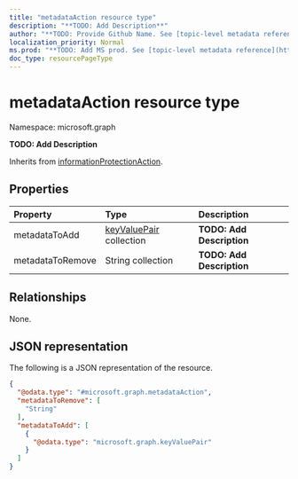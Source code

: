 ```yaml
---
title: "metadataAction resource type"
description: "**TODO: Add Description**"
author: "**TODO: Provide Github Name. See [topic-level metadata reference](https://msgo.azurewebsites.net/add/document/guidelines/metadata.html#topic-level-metadata)**"
localization_priority: Normal
ms.prod: "**TODO: Add MS prod. See [topic-level metadata reference](https://msgo.azurewebsites.net/add/document/guidelines/metadata.html#topic-level-metadata)**"
doc_type: resourcePageType
---
```


# metadataAction resource type


Namespace: microsoft.graph

**TODO: Add Description**


Inherits from [informationProtectionAction](../resources/informationprotectionaction.md).

## Properties
|Property|Type|Description|
|:---|:---|:---|
|metadataToAdd|[keyValuePair](../resources/keyvaluepair.md) collection|**TODO: Add Description**|
|metadataToRemove|String collection|**TODO: Add Description**|

## Relationships
None.

## JSON representation
The following is a JSON representation of the resource.
<!-- {
  "blockType": "resource",
  "@odata.type": "microsoft.graph.metadataAction"
}
-->
``` json
{
  "@odata.type": "#microsoft.graph.metadataAction",
  "metadataToRemove": [
    "String"
  ],
  "metadataToAdd": [
    {
      "@odata.type": "microsoft.graph.keyValuePair"
    }
  ]
}
```

